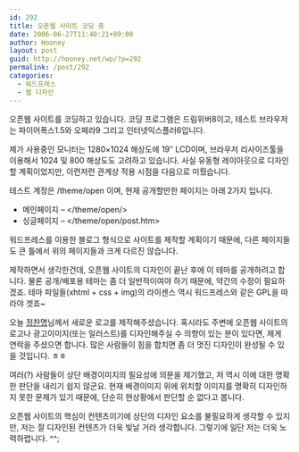 ```yaml
---
id: 292
title: 오픈웹 사이트 코딩 중
date: 2006-06-27T11:40:21+09:00
author: Hooney
layout: post
guid: http://hooney.net/wp/?p=292
permalink: /post/292
categories:
  - 워드프레스
  - 웹 디자인
---
```

오픈웹 사이트를 코딩하고 있습니다. 코딩 프로그램은 드림위버8이고, 테스트 브라우저는 파이어폭스1.5와 오페라9 그리고 인터넷익스플러6입니다.

제가 사용중인 모니터는 1280&#215;1024 해상도에 19&#8243; LCD이며, 브라우저 리사이즈툴을 이용해서 1024 및 800 해상도도 고려하고 있습니다. 사실 유동형 레이아웃으로 디자인할 계획이었지만, 이런저런 관계상 적용 시점을 다음으로 미뤘습니다.

테스트 계정은 /theme/open 이며, 현재 공개할만한 페이지는 아래 2가지 입니다.

  * 메인페이지 &#8211; </theme/open/>
  * 싱글페이지 &#8211; </theme/open/post.htm>

워드프레스를 이용한 블로그 형식으로 사이트를 제작할 계획이기 때문에, 다른 페이지들도 큰 틀에서 위의 페이지들과 크게 다르진 않습니다.

제작하면서 생각한건데, 오픈웹 사이트의 디자인이 끝난 후에 이 테마를 공개하려고 합니다. 물론 공개/배포용 테마는 좀 더 일반적이여야 하기 때문에, 약간의 수정이 필요하겠죠. 테마 파일들(xhtml + css + img)의 라이센스 역시 워드프레스와 같은 GPL을 따라야 겟죠~

오늘 [정찬명](http://naradesign.com)님께서 새로운 로고를 제작해주셨습니다. 혹시라도 주변에 오픈웹 사이트의 로고나 광고이미지(또는 일러스트)를 디자인해주실 수 의향이 있는 분이 있다면, 제게 연락을 주셨으면 합니다. 많은 사람들이 힘을 합치면 좀 더 멋진 디자인이 완성될 수 있을 것입니다. ㅎㅎ

여러(?) 사람들이 상단 배경이미지의 필요성에 의문을 제기했고, 저 역시 이에 대한 명확한 판단을 내리기 쉽지 않군요. 현재 배경이미지 위에 위치할 이미지를 명확히 디자인하지 못한 문제가 있기 때문에, 단순히 현상황에서 판단할 순 없다고 봅니다.

오픈웹 사이트의 핵심이 컨텐츠이기에 상단의 디자인 요소를 불필요하게 생각할 수 있지만, 저는 잘 디자인된 컨텐츠가 더욱 빛날 거라 생각합니다. 그렇기에 일단 저는 더욱 노력하렵니다. ^^;